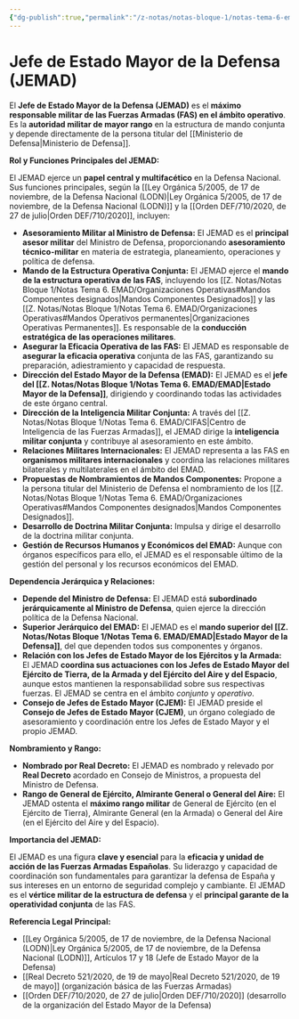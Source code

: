 ```yaml
---
{"dg-publish":true,"permalink":"/z-notas/notas-bloque-1/notas-tema-6-emad/jemad/"}
---
```


# Jefe de Estado Mayor de la Defensa (JEMAD)

El **Jefe de Estado Mayor de la Defensa (JEMAD)** es el **máximo responsable militar de las Fuerzas Armadas (FAS) en el ámbito operativo**.  Es la **autoridad militar de mayor rango** en la estructura de mando conjunta y depende directamente de la persona titular del [[Ministerio de Defensa\|Ministerio de Defensa]].

**Rol y Funciones Principales del JEMAD:**

El JEMAD ejerce un **papel central y multifacético** en la Defensa Nacional. Sus funciones principales, según la [[Ley Orgánica 5/2005, de 17 de noviembre, de la Defensa Nacional (LODN)\|Ley Orgánica 5/2005, de 17 de noviembre, de la Defensa Nacional (LODN)]] y la [[Orden DEF/710/2020, de 27 de julio\|Orden DEF/710/2020]], incluyen:

*   **Asesoramiento Militar al Ministro de Defensa:** El JEMAD es el **principal asesor militar** del Ministro de Defensa, proporcionando **asesoramiento técnico-militar** en materia de estrategia, planeamiento, operaciones y política de defensa.
*   **Mando de la Estructura Operativa Conjunta:**  El JEMAD ejerce el **mando de la estructura operativa de las FAS**, incluyendo los [[Z. Notas/Notas Bloque 1/Notas Tema 6. EMAD/Organizaciones Operativas#Mandos Componentes designados\|Mandos Componentes Designados]] y las [[Z. Notas/Notas Bloque 1/Notas Tema 6. EMAD/Organizaciones Operativas#Mandos Operativos permanentes\|Organizaciones Operativas Permanentes]].  Es responsable de la **conducción estratégica de las operaciones militares**.
*   **Asegurar la Eficacia Operativa de las FAS:**  El JEMAD es responsable de **asegurar la eficacia operativa** conjunta de las FAS,  garantizando su preparación, adiestramiento y capacidad de respuesta.
*   **Dirección del Estado Mayor de la Defensa (EMAD):**  El JEMAD es el **jefe del [[Z. Notas/Notas Bloque 1/Notas Tema 6. EMAD/EMAD\|Estado Mayor de la Defensa]]**, dirigiendo y coordinando todas las actividades de este órgano central.
*   **Dirección de la Inteligencia Militar Conjunta:**  A través del [[Z. Notas/Notas Bloque 1/Notas Tema 6. EMAD/CIFAS\|Centro de Inteligencia de las Fuerzas Armadas]], el JEMAD dirige la **inteligencia militar conjunta** y contribuye al asesoramiento en este ámbito.
*   **Relaciones Militares Internacionales:**  El JEMAD representa a las FAS en **organismos militares internacionales** y coordina las relaciones militares bilaterales y multilaterales en el ámbito del EMAD.
*   **Propuestas de Nombramientos de Mandos Componentes:**  Propone a la persona titular del Ministerio de Defensa el nombramiento de los [[Z. Notas/Notas Bloque 1/Notas Tema 6. EMAD/Organizaciones Operativas#Mandos Componentes designados\|Mandos Componentes Designados]].
*   **Desarrollo de Doctrina Militar Conjunta:**  Impulsa y dirige el desarrollo de la doctrina militar conjunta.
*   **Gestión de Recursos Humanos y Económicos del EMAD:**  Aunque con órganos específicos para ello, el JEMAD es el responsable último de la gestión del personal y los recursos económicos del EMAD.

**Dependencia Jerárquica y Relaciones:**

*   **Depende del Ministro de Defensa:** El JEMAD está **subordinado jerárquicamente al Ministro de Defensa**, quien ejerce la dirección política de la Defensa Nacional.
*   **Superior Jerárquico del EMAD:**  El JEMAD es el **mando superior del [[Z. Notas/Notas Bloque 1/Notas Tema 6. EMAD/EMAD\|Estado Mayor de la Defensa]]**, del que dependen todos sus componentes y órganos.
*   **Relación con los Jefes de Estado Mayor de los Ejércitos y la Armada:**  El JEMAD **coordina sus actuaciones con los Jefes de Estado Mayor del Ejército de Tierra, de la Armada y del Ejército del Aire y del Espacio**, aunque estos mantienen la responsabilidad sobre sus respectivas fuerzas.  El JEMAD se centra en el ámbito *conjunto* y *operativo*.
*   **Consejo de Jefes de Estado Mayor (CJEM):**  El JEMAD preside el **Consejo de Jefes de Estado Mayor (CJEM)**, un órgano colegiado de asesoramiento y coordinación entre los Jefes de Estado Mayor y el propio JEMAD.

**Nombramiento y Rango:**

*   **Nombrado por Real Decreto:**  El JEMAD es nombrado y relevado por **Real Decreto** acordado en Consejo de Ministros, a propuesta del Ministro de Defensa.
*   **Rango de General de Ejército, Almirante General o General del Aire:**  El JEMAD ostenta el **máximo rango militar** de General de Ejército (en el Ejército de Tierra), Almirante General (en la Armada) o General del Aire (en el Ejército del Aire y del Espacio).

**Importancia del JEMAD:**

El JEMAD es una figura **clave y esencial** para la **eficacia y unidad de acción de las Fuerzas Armadas Españolas**.  Su liderazgo y capacidad de coordinación son fundamentales para garantizar la defensa de España y sus intereses en un entorno de seguridad complejo y cambiante.  El JEMAD es el **vértice militar de la estructura de defensa** y el **principal garante de la operatividad conjunta** de las FAS.

**Referencia Legal Principal:**

*   [[Ley Orgánica 5/2005, de 17 de noviembre, de la Defensa Nacional (LODN)\|Ley Orgánica 5/2005, de 17 de noviembre, de la Defensa Nacional (LODN)]],  Artículos 17 y 18 (Jefe de Estado Mayor de la Defensa)
*   [[Real Decreto 521/2020, de 19 de mayo\|Real Decreto 521/2020, de 19 de mayo]] (organización básica de las Fuerzas Armadas)
*   [[Orden DEF/710/2020, de 27 de julio\|Orden DEF/710/2020]] (desarrollo de la organización del Estado Mayor de la Defensa)
